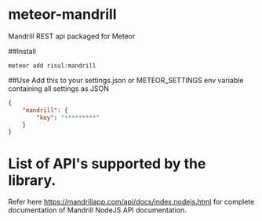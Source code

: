 meteor-mandrill
===============

Mandrill REST api packaged for Meteor

##Install
```bach
meteor add risul:mandrill
```

##Use
Add this to your settings.json or METEOR_SETTINGS env variable containing all settings as JSON

```json
{
    "mandrill": {
        "key": "*********"
    }
}
```


List of API's supported by the library.
=======================================
Refer here https://mandrillapp.com/api/docs/index.nodejs.html for complete documentation of Mandrill NodeJS API documentation.